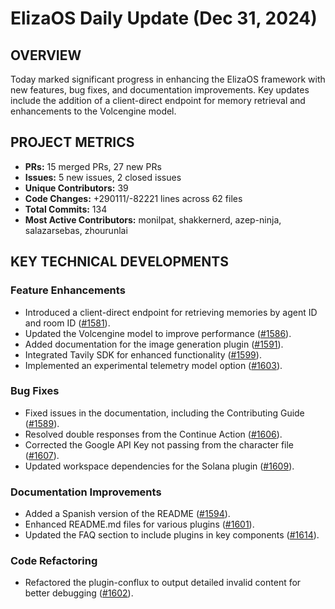 # ElizaOS Daily Update (Dec 31, 2024)

## OVERVIEW 
Today marked significant progress in enhancing the ElizaOS framework with new features, bug fixes, and documentation improvements. Key updates include the addition of a client-direct endpoint for memory retrieval and enhancements to the Volcengine model.

## PROJECT METRICS
- **PRs:** 15 merged PRs, 27 new PRs
- **Issues:** 5 new issues, 2 closed issues
- **Unique Contributors:** 39
- **Code Changes:** +290111/-82221 lines across 62 files
- **Total Commits:** 134
- **Most Active Contributors:** monilpat, shakkernerd, azep-ninja, salazarsebas, zhourunlai

## KEY TECHNICAL DEVELOPMENTS

### Feature Enhancements
- Introduced a client-direct endpoint for retrieving memories by agent ID and room ID ([#1581](https://github.com/elizaos/eliza/pull/1581)).
- Updated the Volcengine model to improve performance ([#1586](https://github.com/elizaos/eliza/pull/1586)).
- Added documentation for the image generation plugin ([#1591](https://github.com/elizaos/eliza/pull/1591)).
- Integrated Tavily SDK for enhanced functionality ([#1599](https://github.com/elizaos/eliza/pull/1599)).
- Implemented an experimental telemetry model option ([#1603](https://github.com/elizaos/eliza/pull/1603)).

### Bug Fixes
- Fixed issues in the documentation, including the Contributing Guide ([#1589](https://github.com/elizaos/eliza/pull/1589)).
- Resolved double responses from the Continue Action ([#1606](https://github.com/elizaos/eliza/pull/1606)).
- Corrected the Google API Key not passing from the character file ([#1607](https://github.com/elizaos/eliza/pull/1607)).
- Updated workspace dependencies for the Solana plugin ([#1609](https://github.com/elizaos/eliza/pull/1609)).

### Documentation Improvements
- Added a Spanish version of the README ([#1594](https://github.com/elizaos/eliza/pull/1594)).
- Enhanced README.md files for various plugins ([#1601](https://github.com/elizaos/eliza/pull/1601)).
- Updated the FAQ section to include plugins in key components ([#1614](https://github.com/elizaos/eliza/pull/1614)).

### Code Refactoring
- Refactored the plugin-conflux to output detailed invalid content for better debugging ([#1602](https://github.com/elizaos/eliza/pull/1602)).